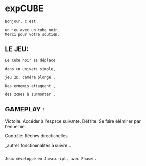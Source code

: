 # expCUBE

    Bonjour, c'est     

    un jeu avec un cube noir.
    Merci pour votre soutien.


## LE JEU:

    Le Cube noir se déplace 
   
    dans un univers simple,  
    
    jeu 2D, caméra plongé .
    
    Des ennemis attaquent ,
    
    des zones à surmonter .  
    

## GAMEPLAY :

  Victoire:
    Accéder à l'espace suivante.
  Défaite:
    Se faire éléminer par l'ennemie.
    
  Contrôle:
   flêches directionelles
   
  _autres fonctionnalités à suivre...
   

## 
    
    Jeux développé en Javascript, avec Phaser.
